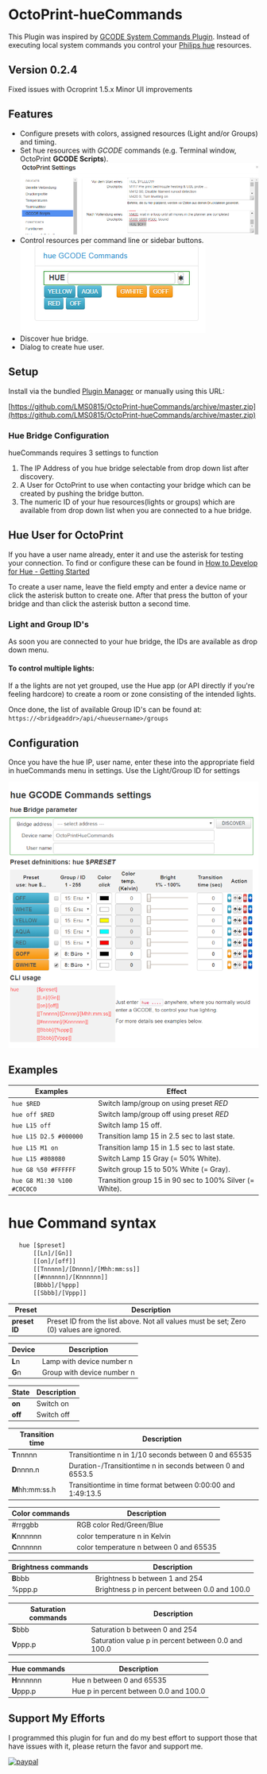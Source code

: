 # OctoPrint-hueCommands
This Plugin was inspired by [GCODE System Commands Plugin](https://plugins.octoprint.org/plugins/gcodesystemcommands/).
Instead of executing local system commands you control your [Philips hue](https://www.meethue.com/) resources.

## Version 0.2.4
Fixed issues with Ocroprint 1.5.x
Minor UI improvements

## Features
* Configure presets with colors, assigned resources (Light and/or Groups) and timing.
* Set hue resources with *GCODE* commands (e.g. Terminal window, OctoPrint **GCODE Scripts**).
![GCODE Scripts](https://raw.githubusercontent.com/LMS0815/OctoPrint-hueCommands/master/screenshots/huecommands_GCODE.png "hueCommands scripting")
* Control resources per command line or sidebar buttons.
![Sidebar](https://raw.githubusercontent.com/LMS0815/OctoPrint-hueCommands/master/screenshots/huecommands_sidebar.png "hueCommands settings")
* Discover hue bridge.
* Dialog to create hue user.


## Setup

Install via the bundled [Plugin Manager](https://github.com/foosel/OctoPrint/wiki/Plugin:-Plugin-Manager)
or manually using this URL:

[https://github.com/LMS0815/OctoPrint-hueCommands/archive/master.zip](https://github.com/LMS0815/OctoPrint-hueCommands/archive/master.zip)

### Hue Bridge Configuration

hueCommands requires 3 settings to function
1. The IP Address of you hue bridge selectable from drop down list after discovery.
2. A User for OctoPrint to use when contacting your bridge which can be created by pushing the bridge button.
3. The numeric ID of your hue resources(lights or groups) which are available from drop down list when you are connected to a hue bridge.

## Hue User for OctoPrint
If you have a user name already, enter it and use the asterisk for testing your connection.
To find or configure these can be found in [How to Develop for Hue - Getting Started](https://developers.meethue.com/develop/get-started-2/)

To create a user name, leave the field empty and enter a device name or click the asterisk button to create one.
After that  press the button of your bridge and than click the asterisk button a second time.

### Light and Group ID's

As soon you are connected to your hue bridge, the IDs are available as drop down menu.


#### To control multiple lights:

If a the lights are not yet grouped, use the Hue app (or API directly if you're feeling hardcore) to create a room or zone consisting of the intended lights.

Once done, the list of available Group ID's can be found at:
`https://<bridgeaddr>/api/<hueusername>/groups`


## Configuration

Once you have the hue IP, user name, enter these into the appropriate field in hueCommands menu in settings.
Use the Light/Group ID for settings

![Settings](https://raw.githubusercontent.com/LMS0815/OctoPrint-hueCommands/master/screenshots/huecommands_settings.png "hueCommands settings")

## Examples

Examples|Effect
-|-
```hue $RED```|Switch lamp/group on using preset *RED*
```hue off $RED```|Switch lamp/group off using preset *RED*
```hue L15 off```|Switch lamp 15 off.
```hue L15 D2.5 #000000```|Transition lamp 15 in 2.5 sec to last state.
```hue L15 M1 on```|Transition lamp 15 in 1.5 sec to last state.
```hue L15 #808080```|Switch Lamp 15 Gray (= 50% White).
```hue G8 %50 #FFFFFF```|Switch group 15 to 50% White (= Gray).
```hue G8 M1:30 %100 #C0C0C0```|Transition group 15 in 90 sec to 100% Silver (= White).


# hue Command syntax

```
   hue [$preset]
       [[Ln]/[Gn]]
       [[on]/[off]]
       [[Tnnnnn]/[Dnnnn]/[Mhh:mm:ss]]
       [[#nnnnnn]/[Knnnnnn]]
       [Bbbb]/[%ppp]
       [[Sbbb]/[Vppp]]
```

Preset|Description
-|-
**preset ID**|Preset ID from the list above. Not all values must be set; Zero (0) values are ignored.

Device|Description
-|-
**L**n|Lamp with device number n
**G**n|Group with device number n

State|Description
-|-
**on**|Switch on
**off**|Switch off

Transition time|Description
-|-
**T**nnnnn|Transitiontime n in 1/10 seconds between 0 and 65535
**D**nnnn.n|Duration-/Transitiontime n in seconds between 0 and 6553.5
**M**hh:mm:ss.h|Transitiontime in time format between 0:00:00 and 1:49:13.5

Color commands|Description
-|-
#rrggbb|RGB color Red/Green/Blue
**K**nnnnnn|color temperature n in Kelvin
**C**nnnnnn|color temperature n between 0 and 65535

Brightness commands|Description
-|-
**B**bbb|Brightness b between 1 and 254
%ppp.p|Brightness p in percent between 0.0 and 100.0

Saturation commands|Description
-|-
**S**bbb|Saturation b between 0 and 254
**V**ppp.p|Saturation value p in percent between 0.0 and 100.0

Hue commands|Description
-|-
**H**nnnnnn|Hue n between 0 and 65535
**U**ppp.p|Hue p in percent between 0.0 and 100.0


## Support My Efforts
I programmed this plugin for fun and do my best effort to support those that have issues with it, please return the favor and support me.

[![paypal](https://www.paypalobjects.com/digitalassets/c/website/marketing/emea/de/de/logo-center/M2_Logo_02.jpg)](https://paypal.me/stonehome/5 "PayPal.me")
